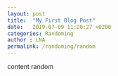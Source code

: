 ```yaml
---
layout: post
title:  "My First Blog Post"
date:   2019-07-09 11:20:27 +0200
categories: Randoming
author : LNA
permalink: /randoming/random
---
```

content random
